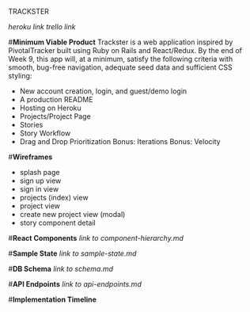 TRACKSTER

*heroku link*
*trello link*

#__Minimum Viable Product__
Trackster is a web application inspired by PivotalTracker built using Ruby on Rails and React/Redux. By the end of Week 9, this app will, at a minimum, satisfy the following criteria with smooth, bug-free navigation, adequate seed data and sufficient CSS styling:

* New account creation, login, and guest/demo login
* A production README
* Hosting on Heroku
* Projects/Project Page
* Stories
* Story Workflow
* Drag and Drop Prioritization
Bonus: Iterations
Bonus: Velocity


#__Wireframes__
* splash page
* sign up view
* sign in view
* projects (index) view
* project view
* create new project view (modal)
* story component detail


#__React Components__
*link to component-hierarchy.md*

#__Sample State__
*link to sample-state.md*

#__DB Schema__
*link to schema.md*

#__API Endpoints__
*link to api-endpoints.md*

#__Implementation Timeline__
